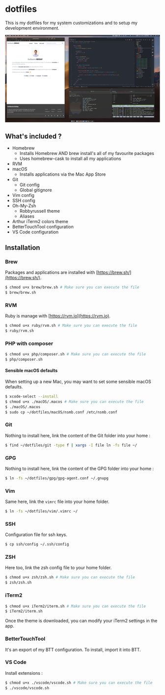 # dotfiles

This is my dotfiles for my system customizations and to setup my development environment.

![Screenshot](https://raw.githubusercontent.com/guillaumebriday/dotfiles/master/screenshot.png)

## What's included ?

+ Homebrew
  + Installs Homebrew AND brew install's all of my favourite packages
  + Uses homebrew-cask to install all my applications
+ RVM
+ macOS
  + Installs applications via the Mac App Store
+ Git
  + Git config
  + Global gitignore
+ Vim config
+ SSH config
+ Oh-My-Zsh
  + Robbyrussell theme
  + Aliases
+ Arthur iTerm2 colors theme
+ BetterTouchTool configuration
+ VS Code configuration

## Installation

### Brew

Packages and applications are installed with [https://brew.sh/](https://brew.sh/).

```bash
$ chmod u+x brew/brew.sh # Make sure you can execute the file
$ brew/brew.sh
```

### RVM

Ruby is manage with [https://rvm.io](https://rvm.io).

```bash
$ chmod u+x ruby/rvm.sh # Make sure you can execute the file
$ ruby/rvm.sh
```

### PHP with composer

```bash
$ chmod u+x php/composer.sh # Make sure you can execute the file
$ php/composer.sh
```

#### Sensible macOS defaults

When setting up a new Mac, you may want to set some sensible macOS defaults.

```bash
$ xcode-select --install
$ chmod u+x ./macOS/.macos # Make sure you can execute the file
$ ./macOS/.macos
$ sudo cp ~/dotfiles/macOS/nsmb.conf /etc/nsmb.conf
```

### Git

Nothing to install here, link the content of the Git folder into your home :

```bash
$ find ~/dotfiles/git -type f | xargs -I file ln -fs file ~/
```

### GPG

Nothing to install here, link the content of the GPG folder into your home :

```bash
$ ln -fs ~/dotfiles/gpg/gpg-agent.conf ~/.gnupg
```

### Vim

Same here, link the ```vimrc``` file into your home folder.

```bash
$ ln -fs ~/dotfiles/vim/.vimrc ~/
```

### SSH

Configuration file for ssh keys.

```bash
$ cp ssh/config ~/.ssh/config
```

### ZSH

Here too, link the zsh config file to your home folder.

```bash
$ chmod u+x zsh/zsh.sh # Make sure you can execute the file
$ zsh/zsh.sh
```

### iTerm2

```bash
$ chmod u+x iTerm2/iterm.sh # Make sure you can execute the file
$ iTerm2/iterm.sh
```

Once the theme is downloaded, you can modify your iTerm2 settings in the app.

### BetterTouchTool

It's an export of my BTT configuration. To install, import it into BTT.

### VS Code

Install extensions :
```bash
$ chmod u+x ./vscode/vscode.sh # Make sure you can execute the file
$ ./vscode/vscode.sh
```
